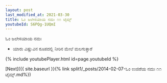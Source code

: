 ```yaml
---
layout: post
last_modified_at: 2021-03-30
title: ಓಂ ಜಲೇಸಯಾಯ ನಮಃ ೧೧ ಟೈಮ್ಸ್
youtubeId: S6PQg-1UQmI
---
```

 
 
 ಓಂ ಜಲೇಸಯಾಯ ನಮಃ  
 
 -  ಯಾರು ವಿಷ್ಣುವಿನ ರೂಪದಲ್ಲಿ ನೀರಿನ ಮೇಲೆ ಮಲಗುತ್ತಾರೆ 
 
  
 
  
 
 
 
 
 
 


{% include youtubePlayer.html id=page.youtubeId %}
 
[Next]({{ site.baseurl }}{% link  split1/_posts/2014-02-07-ಓಂ ಉಜಿರೆಯ ನಮಃ ೧೧ ಟೈಮ್ಸ್.md%})
 
